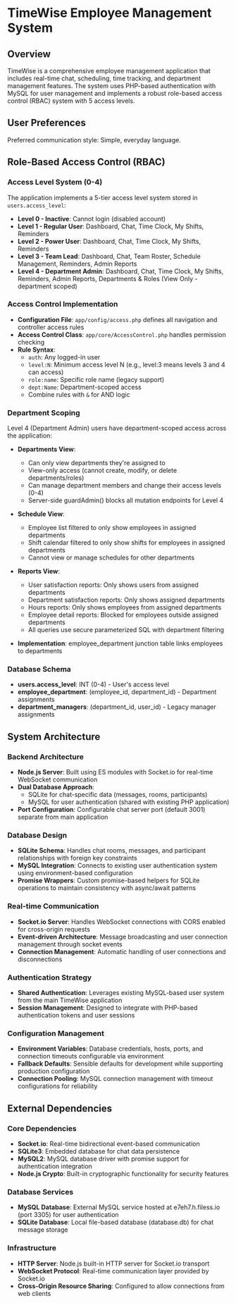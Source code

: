 # TimeWise Employee Management System

## Overview

TimeWise is a comprehensive employee management application that includes real-time chat, scheduling, time tracking, and department management features. The system uses PHP-based authentication with MySQL for user management and implements a robust role-based access control (RBAC) system with 5 access levels.

## User Preferences

Preferred communication style: Simple, everyday language.

## Role-Based Access Control (RBAC)

### Access Level System (0-4)

The application implements a 5-tier access level system stored in `users.access_level`:

- **Level 0 - Inactive**: Cannot login (disabled account)
- **Level 1 - Regular User**: Dashboard, Chat, Time Clock, My Shifts, Reminders
- **Level 2 - Power User**: Dashboard, Chat, Time Clock, My Shifts, Reminders
- **Level 3 - Team Lead**: Dashboard, Chat, Team Roster, Schedule Management, Reminders, Admin Reports
- **Level 4 - Department Admin**: Dashboard, Chat, Time Clock, My Shifts, Reminders, Admin Reports, Departments & Roles (View Only - department scoped)

### Access Control Implementation

- **Configuration File**: `app/config/access.php` defines all navigation and controller access rules
- **Access Control Class**: `app/core/AccessControl.php` handles permission checking
- **Rule Syntax**: 
  - `auth`: Any logged-in user
  - `level:N`: Minimum access level N (e.g., level:3 means levels 3 and 4 can access)
  - `role:name`: Specific role name (legacy support)
  - `dept:Name`: Department-scoped access
  - Combine rules with `&` for AND logic

### Department Scoping

Level 4 (Department Admin) users have department-scoped access across the application:

- **Departments View**: 
  - Can only view departments they're assigned to
  - View-only access (cannot create, modify, or delete departments/roles)
  - Can manage department members and change their access levels (0-4)
  - Server-side guardAdmin() blocks all mutation endpoints for Level 4

- **Schedule View**:
  - Employee list filtered to only show employees in assigned departments
  - Shift calendar filtered to only show shifts for employees in assigned departments
  - Cannot view or manage schedules for other departments

- **Reports View**:
  - User satisfaction reports: Only shows users from assigned departments
  - Department satisfaction reports: Only shows assigned departments
  - Hours reports: Only shows employees from assigned departments
  - Employee detail reports: Blocked for employees outside assigned departments
  - All queries use secure parameterized SQL with department filtering

- **Implementation**: employee_department junction table links employees to departments

### Database Schema

- **users.access_level**: INT (0-4) - User's access level
- **employee_department**: (employee_id, department_id) - Department assignments
- **department_managers**: (department_id, user_id) - Legacy manager assignments

## System Architecture

### Backend Architecture
- **Node.js Server**: Built using ES modules with Socket.io for real-time WebSocket communication
- **Dual Database Approach**: 
  - SQLite for chat-specific data (messages, rooms, participants)
  - MySQL for user authentication (shared with existing PHP application)
- **Port Configuration**: Configurable chat server port (default 3001) separate from main application

### Database Design
- **SQLite Schema**: Handles chat rooms, messages, and participant relationships with foreign key constraints
- **MySQL Integration**: Connects to existing user authentication system using environment-based configuration
- **Promise Wrappers**: Custom promise-based helpers for SQLite operations to maintain consistency with async/await patterns

### Real-time Communication
- **Socket.io Server**: Handles WebSocket connections with CORS enabled for cross-origin requests
- **Event-driven Architecture**: Message broadcasting and user connection management through socket events
- **Connection Management**: Automatic handling of user connections and disconnections

### Authentication Strategy
- **Shared Authentication**: Leverages existing MySQL-based user system from the main TimeWise application
- **Session Management**: Designed to integrate with PHP-based authentication tokens and user sessions

### Configuration Management
- **Environment Variables**: Database credentials, hosts, ports, and connection timeouts configurable via environment
- **Fallback Defaults**: Sensible defaults for development while supporting production configuration
- **Connection Pooling**: MySQL connection management with timeout configurations for reliability

## External Dependencies

### Core Dependencies
- **Socket.io**: Real-time bidirectional event-based communication
- **SQLite3**: Embedded database for chat data persistence
- **MySQL2**: MySQL database driver with promise support for authentication integration
- **Node.js Crypto**: Built-in cryptographic functionality for security features

### Database Services
- **MySQL Database**: External MySQL service hosted at e7eh7.h.filess.io (port 3305) for user authentication
- **SQLite Database**: Local file-based database (database.db) for chat message storage

### Infrastructure
- **HTTP Server**: Node.js built-in HTTP server for Socket.io transport
- **WebSocket Protocol**: Real-time communication layer provided by Socket.io
- **Cross-Origin Resource Sharing**: Configured to allow connections from web clients